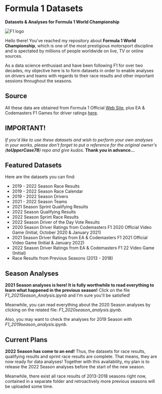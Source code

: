 # Formula 1 Datasets

**Datasets & Analyses for Formula 1 World Championship**

![F1 logo](https://i.ibb.co/0Cv5J79/f1-logo-present.png)

Hello there! You've reached my repository about **Formula 1 World Championship**, which is one of the most prestigious motorsport discipline and is spectated by millions of people worldwide on live, TV or online sources.

As a data science enthusiast and have been following F1 for over two decades, my objective here is to form datasets in order to enable analyses on drivers and teams with regards to their race results and other important sessions throughout the seasons.

## Source

All these data are obtained from Formula 1 Official [Web Site](https://www.formula1.com/), plus EA & Codemasters F1 Games for driver ratings [here](https://www.ea.com/games/f1/f1-22/driver-ratings/ratings-database?isLocalized=true).

## IMPORTANT!

_If you'd like to use these datasets and wish to perform your own analyses in your works, please don't forget to put a reference for the original owner's (**toUpperCase78**) repo and give kudos._ **Thank you in advance...**

## Featured Datasets

Here are the datasets you can find:

- 2019 - 2022 Season Race Results
- 2019 - 2022 Season Race Calendar
- 2019 - 2022 Season Drivers
- 2021 - 2022 Season Teams
- 2021 Season Sprint Qualifying Results
- 2022 Season Qualifying Results
- 2022 Season Sprint Race Results
- 2022 Season Driver of the Day Vote Results
- 2020 Season Driver Ratings from Codemasters F1 2020 Official Video Game (Initial, October 2020 & January 2021)
- 2021 Season Driver Ratings from EA & Codemasters F1 2021 Official Video Game (Initial & January 2022)
- 2022 Season Driver Ratings from EA & Codemasters F1 22 Video Game (Initial)
- Race Results from Previous Seasons (2013 - 2018)

## Season Analyses

**2021 Season analyses is here! It is fully worthwhile to read everything to learn what happened in the previous season!** Click on the file _F1_2021Season_Analysis.ipynb_ and I'm sure you'll be satisfied!

Meanwhile, you can read everything about the 2020 Season analyses by clicking on the related file: _F1_2020season_analysis.ipynb_.

Also, you may want to check the analyses for 2019 Season with _F1_2019season_analysis.ipynb_.

## Current Plans

**2022 Season has come to an end!** Thus, the datasets for race results, qualifying results and sprint race results are complete. That means, they are now ready for data analyses! Together with this availability, my plan is to release the 2022 Season analyses before the start of the new season.

Meanwhile, there exist all race results of 2013-2018 seasons right now, contained in a separate folder and retroactively more previous seasons will be uploaded some time.
